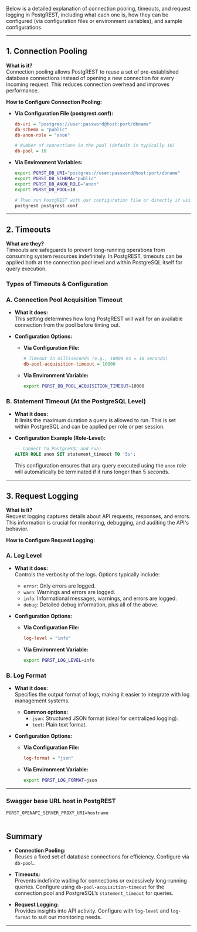 Below is a detailed explanation of connection pooling, timeouts, and request logging in PostgREST, including what each one is, how they can be configured (via configuration files or environment variables), and sample configurations.

---

## 1. Connection Pooling

**What is it?**  
Connection pooling allows PostgREST to reuse a set of pre-established database connections instead of opening a new connection for every incoming request. This reduces connection overhead and improves performance.

**How to Configure Connection Pooling:**

- **Via Configuration File (postgrest.conf):**

  ```ini
  db-uri = "postgres://user:password@host:port/dbname"
  db-schema = "public"
  db-anon-role = "anon"
  
  # Number of connections in the pool (default is typically 10)
  db-pool = 10
  ```

- **Via Environment Variables:**

  ```bash
  export PGRST_DB_URI="postgres://user:password@host:port/dbname"
  export PGRST_DB_SCHEMA="public"
  export PGRST_DB_ANON_ROLE="anon"
  export PGRST_DB_POOL=10
  
  # Then run PostgREST with our configuration file or directly if using environment variables.
  postgrest postgrest.conf
  ```

---

## 2. Timeouts

**What are they?**  
Timeouts are safeguards to prevent long-running operations from consuming system resources indefinitely. In PostgREST, timeouts can be applied both at the connection pool level and within PostgreSQL itself for query execution.

### Types of Timeouts & Configuration

### A. Connection Pool Acquisition Timeout

- **What it does:**  
  This setting determines how long PostgREST will wait for an available connection from the pool before timing out.

- **Configuration Options:**

  - **Via Configuration File:**
    ```ini
    # Timeout in milliseconds (e.g., 10000 ms = 10 seconds)
    db-pool-acquisition-timeout = 10000
    ```

  - **Via Environment Variable:**
    ```bash
    export PGRST_DB_POOL_ACQUISITION_TIMEOUT=10000
    ```

### B. Statement Timeout (At the PostgreSQL Level)

- **What it does:**  
  It limits the maximum duration a query is allowed to run. This is set within PostgreSQL and can be applied per role or per session.

- **Configuration Example (Role-Level):**

  ```sql
  -- Connect to PostgreSQL and run:
  ALTER ROLE anon SET statement_timeout TO '5s';
  ```

  This configuration ensures that any query executed using the `anon` role will automatically be terminated if it runs longer than 5 seconds.

---

## 3. Request Logging

**What is it?**  
Request logging captures details about API requests, responses, and errors. This information is crucial for monitoring, debugging, and auditing the API's behavior.

**How to Configure Request Logging:**

### A. Log Level

- **What it does:**  
  Controls the verbosity of the logs. Options typically include:
  
  - `error`: Only errors are logged.
  - `warn`: Warnings and errors are logged.
  - `info`: Informational messages, warnings, and errors are logged.
  - `debug`: Detailed debug information, plus all of the above.

- **Configuration Options:**

  - **Via Configuration File:**
    ```ini
    log-level = "info"
    ```

  - **Via Environment Variable:**
    ```bash
    export PGRST_LOG_LEVEL=info
    ```

### B. Log Format

- **What it does:**  
  Specifies the output format of logs, making it easier to integrate with log management systems.
  
  - **Common options:**
    - `json`: Structured JSON format (ideal for centralized logging).
    - `text`: Plain text format.

- **Configuration Options:**

  - **Via Configuration File:**
    ```ini
    log-format = "json"
    ```

  - **Via Environment Variable:**
    ```bash
    export PGRST_LOG_FORMAT=json
    ```

---


### Swagger base URL host in PostgREST
```
PGRST_OPENAPI_SERVER_PROXY_URI=hostname


```


## Summary

- **Connection Pooling:**  
  Reuses a fixed set of database connections for efficiency. Configure via `db-pool`.

- **Timeouts:**  
  Prevents indefinite waiting for connections or excessively long-running queries. Configure using `db-pool-acquisition-timeout` for the connection pool and PostgreSQL’s `statement_timeout` for queries.

- **Request Logging:**  
  Provides insights into API activity. Configure with `log-level` and `log-format` to suit our monitoring needs.

---
